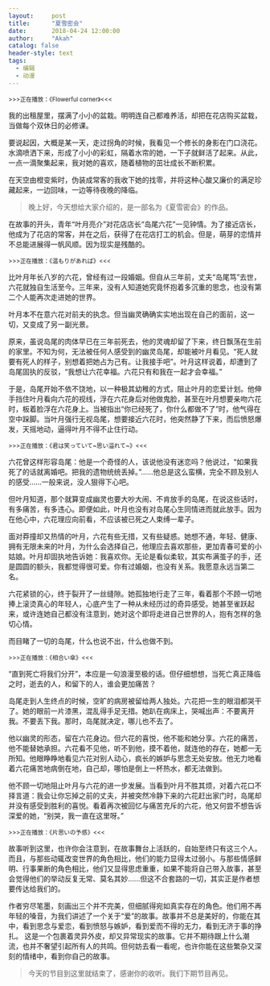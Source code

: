 ```yaml
---
layout:     post
title:      "夏雪密会"
date:       2018-04-24 12:00:00
author:     "Akah"
catalog: false
header-style: text
tags:
  - 编辑
  - 动漫
---
```


<small>>>>正在播放：《Flowerful corner》<<<</small>

我的出租屋里，摆满了小小的盆栽。明明连自己都难养活，却把在花店购买盆栽，当做每个双休日的必修课。

要说起因，大概是某一天，走过拐角的时候，我看见一个修长的身影在门口浇花。水滴喷洒下来，形成了小小的彩虹，隔着水帘的她，一下子就鲜活了起来。从此，一点一滴聚集起来，我对她的喜欢，随着植物的茁壮成长不断积累。

在天空由橙变紫时，伪装成常客的我收下她的找零，并将这种心酸又廉价的满足珍藏起来，一边回味，一边等待夜晚的降临。



> 晚上好，今天想给大家介绍的，是一部名为《夏雪密会》的作品。



在故事的开头，青年“叶月亮介”对花店店长“岛尾六花”一见钟情。为了接近店长，他成为了花店的常客，并在之后，获得了在花店打工的机会。但是，萌芽的恋情并不总能进展得一帆风顺。因为现实是残酷的。

 

<small>>>>正在播放：《温もりがあれば》<<<</small>

比叶月年长八岁的六花，曾经有过一段婚姻。但自从三年前，丈夫“岛尾笃”去世，六花就独自生活至今。三年来，没有人知道她究竟怀抱着多沉重的思念，也没有第二个人能再次走进她的世界。

叶月本不在意六花对前夫的执念。但当幽灵确确实实地出现在自己的面前，这一切，又变成了另一副光景。

原来，虽说岛尾的肉体早已在三年前死去，他的灵魂却留了下来，终日飘荡在生前的家里。不知为何，无法被任何人感受到的幽灵岛尾，却能被叶月看见。“死人就要有死人的样子，别想着把她占为己有。让我接手吧”。叶月这样说着，却遭到了岛尾固执的反驳，“我想让六花幸福。六花只有和我在一起才会幸福。”

于是，岛尾开始不依不饶地，以一种极其幼稚的方式，阻止叶月的恋爱计划。他伸手挡住叶月看向六花的视线，浮在六花身后对他做鬼脸，甚至在叶月想要亲吻六花时，板着脸浮在六花身上。当被指出“你已经死了，你什么都做不了”时，他气得在空中跺脚。当叶月强行无视岛尾，想要接近六花时，他突然静了下来，而后愤怒爆发，天摇地动，逼得叶月不得不止住行动。

 

<small>>>>正在播放：《君は笑っていて~思い溢れて~》<<<</small>

六花曾这样形容岛尾：他是一个奇怪的人，该说他没有迷恋吗？他说过，“如果我死了的话就离婚吧。把我的遗物统统丢掉。”……他总是这么蛮横，完全不顾及别人的感受……一般来说，没人狠得下心吧。

但叶月知道，那个就算变成幽灵也要大吵大闹、不肯放手的岛尾，在说这些话时，有多痛苦，有多违心。即便如此，叶月也没有对岛尾心生同情进而就此放手。因为在他心中，六花理应向前看，不应该被已死之人束缚一辈子。

面对莽撞却又热情的叶月，六花有些无措，又有些疑惑。她想不通，年轻、健康、拥有无限未来的叶月，为什么会选择自己，他理应去喜欢那些，更加青春可爱的小姑娘。叶月却固执地告诉她：我喜欢你。无论是看似柔软，其实布满茧子的手，还是圆圆的额头，我都觉得很可爱。你有过婚姻，也没有关系。我愿意永远当第二名。

六花紧锁的心，终于裂开了一丝缝隙。她孤独地行走了三年，看着那个不顾一切地 捧上滚烫真心的年轻人，心底产生了一种从未经历过的奇异感受。她甚至雀跃起来，或许连她自己都没有注意到，她对这个即将走进自己世界的人，抱有怎样的急切心情。

而目睹了一切的岛尾，什么也说不出，什么也做不到。

 

<small>>>>正在播放：《相合い傘》<<<</small>

“直到死亡将我们分开”，本应是一句浪漫至极的话。但仔细想想，当死亡真正降临之时，逝去的人，和留下的人，谁会更加痛苦？

岛尾走到人生终点的时候，空旷的病房被留给两人独处。六花把一生的眼泪都哭干了。她的眼前一片漆黑，混乱得手足无措。她趴在病床上，哭喊出声：不要离开我。不要丢下我。那时，岛尾就决定，哪儿也不去了。

他以幽灵的形态，留在六花身边。但六花的喜悦，他不能和她分享。六花的痛苦，他不能替她承担。六花看不见他，听不到他，摸不着他，就连他的存在，她都一无所知。他眼睁睁地看见六花对别人动心，疯长的嫉妒与思念无处安放。他无力地看着六花痛苦地病倒在地，自己却，哪怕是倒上一杯热水，都无法做到。

他不顾一切地阻止叶月与六花的进一步发展。当看到叶月不胜其烦，对着六花口不择言道：我会让你忘掉之前的丈夫，并被突然冷静下来的六花赶出家门时，岛尾却并没有感受到胜利的喜悦。看着再次被回忆与痛苦充斥的六花，他又何尝不想告诉深爱的她，“别哭，我一直在这里呀。”

 

<small>>>>正在播放：《片思いの予感》<<<</small>

故事听到这里，也许你会注意到，在故事舞台上活跃的，自始至终只有这三个人。而且，与那些动辄改变世界的角色相比，他们的能力显得太过弱小。与那些情感鲜明、行事果断的角色相比，他们又显得思虑重重，如果不能将自己带入故事，甚至会觉得他们的举动反复无常、莫名其妙……但这不合套路的一切，其实正是作者想要传达给我们的。

作者穷尽笔墨，刻画出三个并不完美，但细腻得宛如真实存在的角色。他们用不再年轻的嗓音，为我们讲述了一个关于“爱”的故事。故事并不总是美好的，你能在其中，看到思念与爱恋，看到愤怒与嫉妒，看到爱而不得的无力，看到无济于事的挣扎。 这是一个包裹着灵异外皮，却又异常现实的故事。它并不期待跟上什么潮流，也并不奢望引起所有人的共鸣。但何妨去看一看呢，也许你能在这些繁杂又深刻的情绪中，看到你自己的故事。




> 今天的节目到这里就结束了，感谢你的收听。我们下期节目再见。



